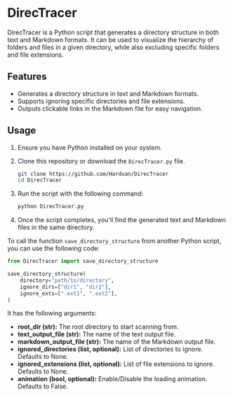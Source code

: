 # DirecTracer

DirecTracer is a Python script that generates a directory structure in both text and Markdown formats. It can be used to visualize the hierarchy of folders and files in a given directory, while also excluding specific folders and file extensions.

## Features

- Generates a directory structure in text and Markdown formats.
- Supports ignoring specific directories and file extensions.
- Outputs clickable links in the Markdown file for easy navigation.

## Usage

1. Ensure you have Python installed on your system.

2. Clone this repository or download the `DirecTracer.py` file.

   ```bash
   git clone https://github.com/Hardvan/DirecTracer
   cd DirecTracer
   ```

3. Run the script with the following command:

   ```bash
   python DirecTracer.py
   ```

4. Once the script completes, you'll find the generated text and Markdown files in the same directory.

To call the function `save_directory_structure` from another Python script, you can use the following code:

```python
from DirecTracer import save_directory_structure

save_directory_structure(
    directory="path/to/directory",
    ignore_dirs=["dir1", "dir2"],
    ignore_exts=[".ext1", ".ext2"],
)
```

It has the following arguments:

- **root_dir (str):** The root directory to start scanning from.
- **text_output_file (str):** The name of the text output file.
- **markdown_output_file (str):** The name of the Markdown output file.
- **ignored_directories (list, optional):** List of directories to ignore. Defaults to None.
- **ignored_extensions (list, optional):** List of file extensions to ignore. Defaults to None.
- **animation (bool, optional):** Enable/Disable the loading animation. Defaults to False.
